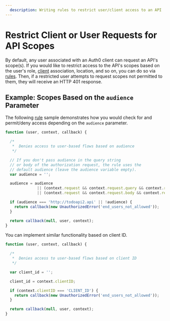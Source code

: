 ```yaml
---
  description: Writing rules to restrict user/client access to an API
---
```


# Restrict Client or User Requests for API Scopes

By default, any user associated with an Auth0 client can request an API's scope(s). If you would like to restrict access to the API's scopes based on the user's role, [client](/clients) association, location, and so on, you can do so via [rules](/rules). Then, if a restricted user attempts to request scopes not permitted to them, they will receive an HTTP 401 response.

## Example: Scopes Based on the `audience` Parameter

The following [rule](/rules) sample demonstrates how you would check for and permit/deny access depending on the `audience` parameter.

```js
function (user, context, callback) {

  /*
   *  Denies access to user-based flows based on audience
   */

  // If you don't pass audience in the query string
  // or body of the authorization request, the rule uses the
  // default audience (leave the audience variable empty).
  var audience = '';

  audience = audience
              || (context.request && context.request.query && context.request.query.audience)
              || (context.request && context.request.body && context.request.body.audience);

  if (audience === 'http://todoapi2.api' || !audience) {
    return callback(new UnauthorizedError('end_users_not_allowed'));
  }

  return callback(null, user, context);
}
```

You can implement similar functionality based on client ID.

```js
function (user, context, callback) {

  /*
   *  Denies access to user-based flows based on client ID
   */

  var client_id = '';

  client_id = context.clientID;

  if (context.clientID === 'CLIENT_ID') {
    return callback(new UnauthorizedError('end_users_not_allowed'));
  }

  return callback(null, user, context);
}
```
